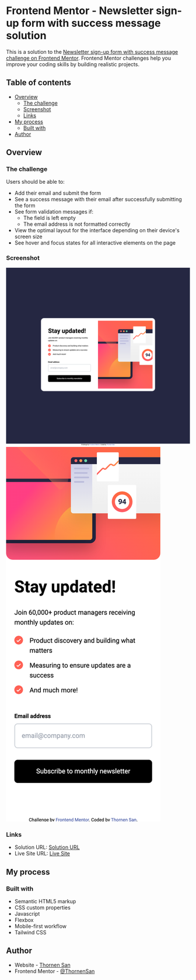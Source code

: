 # Frontend Mentor - Newsletter sign-up form with success message solution

This is a solution to the [Newsletter sign-up form with success message challenge on Frontend Mentor](https://www.frontendmentor.io/challenges/newsletter-signup-form-with-success-message-3FC1AZbNrv). Frontend Mentor challenges help you improve your coding skills by building realistic projects.

## Table of contents

- [Overview](#overview)
  - [The challenge](#the-challenge)
  - [Screenshot](#screenshot)
  - [Links](#links)
- [My process](#my-process)
  - [Built with](#built-with)
- [Author](#author)

## Overview

### The challenge

Users should be able to:

- Add their email and submit the form
- See a success message with their email after successfully submitting the form
- See form validation messages if:
  - The field is left empty
  - The email address is not formatted correctly
- View the optimal layout for the interface depending on their device's screen size
- See hover and focus states for all interactive elements on the page

### Screenshot

![](./screenshots/desktop-screenshot.png)
![](./screenshots/mobile-screenshot.png)

### Links

- Solution URL: [Solution URL](https://github.com/ThornenSan/Frontend-Mentor-News-Letter-Signup-Form.git)
- Live Site URL: [Live Site](https://thornensan.github.io/Frontend-Mentor-News-Letter-Signup-Form)

## My process

### Built with

- Semantic HTML5 markup
- CSS custom properties
- Javascript
- Flexbox
- Mobile-first workflow
- Tailwind CSS

## Author

- Website - [Thornen San](https://thornensan.netlify.app/)
- Frontend Mentor - [@ThornenSan](https://www.frontendmentor.io/profile/ThornenSan)
